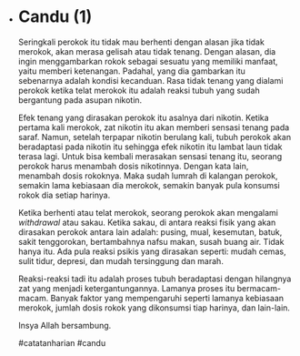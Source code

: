 - # Candu (1)
	Seringkali perokok itu tidak mau berhenti dengan alasan jika tidak merokok, akan merasa gelisah atau tidak tenang. Dengan alasan, dia ingin menggambarkan rokok sebagai sesuatu yang memiliki manfaat, yaitu memberi ketenangan. Padahal, yang dia gambarkan itu sebenarnya adalah kondisi kecanduan. Rasa tidak tenang yang dialami perokok ketika telat merokok itu adalah reaksi tubuh yang sudah bergantung pada asupan nikotin.
	
	Efek tenang yang dirasakan perokok itu asalnya dari nikotin. Ketika pertama kali merokok, zat nikotin itu akan memberi sensasi tenang pada saraf. Namun, setelah terpapar nikotin berulang kali, tubuh perokok akan beradaptasi pada nikotin itu sehingga efek nikotin itu lambat laun tidak terasa lagi. Untuk bisa kembali merasakan sensasi tenang itu, seorang perokok harus menambah dosis nikotinnya. Dengan kata lain, menambah dosis rokoknya. Maka sudah lumrah di kalangan perokok, semakin lama kebiasaan dia merokok, semakin banyak pula konsumsi rokok dia setiap harinya.
	
	Ketika berhenti atau telat merokok, seorang perokok akan mengalami  _withdrawal_ atau sakau. Ketika sakau, di antara reaksi fisik yang akan dirasakan perokok antara lain adalah: pusing, mual, kesemutan, batuk, sakit tenggorokan, bertambahnya nafsu makan, susah buang air. Tidak hanya itu. Ada pula reaksi psikis yang dirasakan seperti: mudah cemas, sulit tidur, depresi, dan mudah tersinggung dan marah. 
	
	Reaksi-reaksi tadi itu adalah proses tubuh beradaptasi dengan hilangnya zat yang menjadi ketergantungannya. Lamanya proses itu bermacam-macam. Banyak faktor yang mempengaruhi seperti lamanya kebiasaan merokok, jumlah dosis rokok yang dikonsumsi tiap harinya, dan lain-lain. 
	
	Insya Allah bersambung.
	
	#catatanharian #candu 